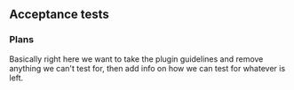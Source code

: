 ## Acceptance tests

### Plans

Basically right here we want to take the plugin guidelines and remove anything we can't test for, then add info on how we can test for whatever is left.